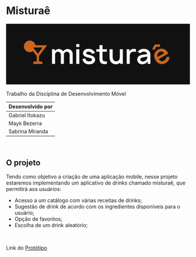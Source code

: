 # Misturaê
<img src=logo.png>

Trabalho da Disciplina de Desenvolvimento Móvel

<table>
  <thead>
    <tr>
      <th colspan='2'>Desenvolvido por</th>
    </tr>
  </thead>
    <tr>
      <td>Gabriel Itokazu</td>
    </tr>
    <tr>
      <td>Mayk Bezerra</td>
    </tr>
      <tr>
      <td>Sabrina Miranda</td>
    </tr>
</table>
<br>


## O projeto
Tendo como objetivo a criação de uma aplicação mobile, nesse projeto estaremos implementando um aplicativo de drinks chamado misturaê, que permitirá aos usuários:

  - Acesso a um catálogo com várias receitas de drinks;
  - Sugestão de drink de acordo com os ingredientes disponíveis para o usuário;
  - Opção de favoritos;
  - Escolha de um drink aleatório;

<br>

Link do <a href="https://www.figma.com/file/wivdz1FgqTZsGf9Q2iqXQN/Mobile---Mistura%C3%AA">Protótipo</a>
